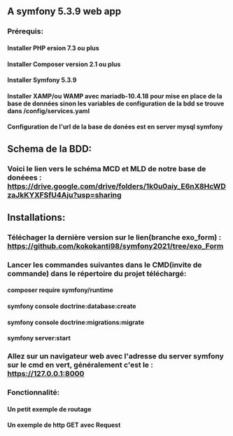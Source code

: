## A symfony 5.3.9 web app
### Prérequis:
#### Installer PHP ersion 7.3 ou plus
#### Installer Composer version 2.1 ou plus
#### Installer Symfony 5.3.9 
#### Installer XAMP/ou WAMP avec mariadb-10.4.18 pour mise en place de la base de données sinon les variables de configuration de la bdd se trouve dans /config/services.yaml
#### Configuration de l'url de la base de donées est en server mysql symfony

## Schema de la BDD:
### Voici le lien vers le schéma MCD et MLD de notre base de donéees : https://drive.google.com/drive/folders/1k0u0aiy_E6nX8HcWDzaJkKYXFSfU4Aju?usp=sharing


## Installations:
### Téléchager la dernière version sur le lien(branche exo_form) : https://github.com/kokokanti98/symfony2021/tree/exo_Form
### Lancer les commandes suivantes dans le CMD(invite de commande) dans le répertoire du projet téléchargé:
#### composer require symfony/runtime
#### symfony console doctrine:database:create
#### symfony console doctrine:migrations:migrate
#### symfony server:start
### Allez sur un navigateur web avec l'adresse du server symfony sur le cmd en vert, généralement c'est le : https://127.0.0.1:8000

### Fonctionnalité:
#### Un petit exemple de routage
#### Un exemple de http GET avec Request
